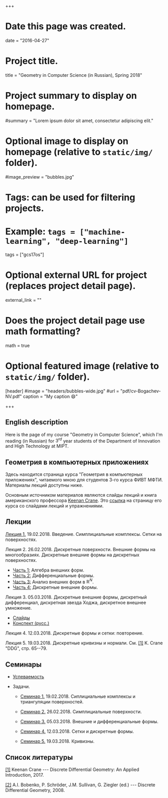 +++
# Date this page was created.
date = "2016-04-27"

# Project title.
title = "Geometry in Computer Science (in Russian), Spring 2018"

# Project summary to display on homepage.
#summary = "Lorem ipsum dolor sit amet, consectetur adipiscing elit."

# Optional image to display on homepage (relative to `static/img/` folder).
#image_preview = "bubbles.jpg"

# Tags: can be used for filtering projects.
# Example: `tags = ["machine-learning", "deep-learning"]`
tags = ["gcs17os"]

# Optional external URL for project (replaces project detail page).
external_link = ""

# Does the project detail page use math formatting?
math = true

# Optional featured image (relative to `static/img/` folder).
[header]
#image = "headers/bubbles-wide.jpg"
#url = "pdf/cv-Bogachev-NV.pdf"
caption = "My caption :smile:"

+++



## English description

Here is the page of my course "Geometry in Computer Science", which I'm reading (in Russian) for $3^{rd}$ year students of the Department of Innovation and High Technology at MIPT. 




## Геометрия в компьютерных приложениях


Здесь находится страница курса "Геометрия в компьютерных приложениях", читаемого мною для студентов 3-го курса ФИВТ МФТИ. Материалы лекций доступны ниже. 

Основным источником материалов являются слайды лекций и книга американского профессора [Keenan Crane](http://www.cs.cmu.edu/~kmcrane/). Это [ссылка](http://brickisland.net/DDGFall2017/) на страницу его курса со слайдами лекций и упражнениями.

## Лекции

[Лекция 1.](http://brickisland.net/DDGFall2017/wp-content/uploads/2017/09/CMU_DDG_Fall2017_02_SimpicialComplex-1.pdf) 19.02.2018. Введение. Симплициальные комплексы. Сетки на поверхностях.

Лекция 2. 26.02.2018. Дискретные поверхности. Внешние формы на многообразиях. Дискретные внешние формы на дискретных поверхностях.
  
- [Часть 1:](http://brickisland.net/DDGFall2017/wp-content/uploads/2017/09/CMU_DDG_Fall2017_02_ExteriorAlgebra.pdf) Алгебра внешних форм.
- [Часть 2:](http://brickisland.net/DDGFall2017/wp-content/uploads/2017/09/CMU_DDG_Fall2017_02_DifferentialForms-1.pdf) Дифференциальные формы.
- [Часть 3:](http://brickisland.net/DDGFall2017/wp-content/uploads/2017/09/CMU_DDG_Fall2017_02_ExteriorCalculus.pdf) Анализ внешних форм в $\mathbb{R}^N$.
- [Часть 4:](http://brickisland.net/DDGFall2017/wp-content/uploads/2017/09/CMU_DDG_Fall2017_06_DiscreteExteriorCalculus.pdf) Дискретные внешние формы.

Лекция 3. 05.03.2018. Дискретные внешние формы, дискретный дифференциал, дискретная звезда Ходжа, дискретное внешнее умножение.

- [Слайды](http://brickisland.net/DDGSpring2016/wp-content/uploads/2016/04/DDG_CMUSpring2016_ExteriorCalculus.pdf)
- [Конспект (русс.)](lec-03.pdf)

Лекция 4. 12.03.2018. Дискретные формы и сетки: повторение.

Лекция 5. 19.03.2018. Дискретные кривизны и нормали. См. [[1]](http://www.cs.cmu.edu/~kmcrane/Projects/DGPDEC/paper.pdf) K. Crane "DDG", стр. 65--79.




## Семинары


- [Успеваемость](https://docs.google.com/spreadsheets/d/e/2PACX-1vRVBM-23gUE-pgAdmGRTKOiTE-hcwfgIKym8-lFtXkbZmSpdvgoRvz7Vbio2ZQBWJskIlVjcuu56Hqw/pubhtml)

- Задачи.

  + [Семинар 1.](gcs-sem-spr-1.pdf) 19.02.2018. Сиплициальные комплексы и триангуляции поверхностей. 

  + [Семинар 2.](gcs-sem-spr-2.pdf) 26.02.2018. Симплициальные поверхности.
 
  + [Семинар 3.](gcs-sem-spr-3.pdf) 05.03.2018. Внешние и дифференциальные формы.

  + [Семинар 4.](gcs-sem-spr-4.pdf) 12.03.2018. Сетки и дискретные формы.

  + [Семинар 5.](gcs-sem-spr-5.pdf) 19.03.2018. Кривизны.

## Список литературы


[[1]](http://www.cs.cmu.edu/~kmcrane/Projects/DGPDEC/paper.pdf) Keenan Crane --- Discrete Differential Geometry: An Applied Introduction, 2017.

[[2]](Alexander_I._Bobenko.pdf) A.I. Bobenko, P. Schröder, J.M. Sullivan, G. Ziegler (ed.) --- Discrete Differential Geometry, 2008.

